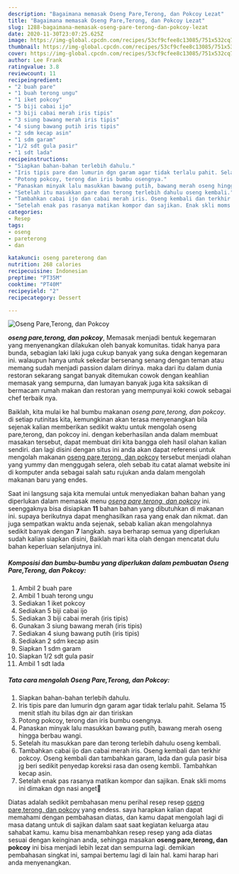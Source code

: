 ```yaml
---
description: "Bagaimana memasak Oseng Pare,Terong, dan Pokcoy Lezat"
title: "Bagaimana memasak Oseng Pare,Terong, dan Pokcoy Lezat"
slug: 1288-bagaimana-memasak-oseng-pare-terong-dan-pokcoy-lezat
date: 2020-11-30T23:07:25.625Z
image: https://img-global.cpcdn.com/recipes/53cf9cfee8c13085/751x532cq70/oseng-pareterong-dan-pokcoy-foto-resep-utama.jpg
thumbnail: https://img-global.cpcdn.com/recipes/53cf9cfee8c13085/751x532cq70/oseng-pareterong-dan-pokcoy-foto-resep-utama.jpg
cover: https://img-global.cpcdn.com/recipes/53cf9cfee8c13085/751x532cq70/oseng-pareterong-dan-pokcoy-foto-resep-utama.jpg
author: Lee Frank
ratingvalue: 3.8
reviewcount: 11
recipeingredient:
- "2 buah pare"
- "1 buah terong ungu"
- "1 iket pokcoy"
- "5 biji cabai ijo"
- "3 biji cabai merah iris tipis"
- "3 siung bawang merah iris tipis"
- "4 siung bawang putih iris tipis"
- "2 sdm kecap asin"
- "1 sdm garam"
- "1/2 sdt gula pasir"
- "1 sdt lada"
recipeinstructions:
- "Siapkan bahan-bahan terlebih dahulu."
- "Iris tipis pare dan lumurin dgn garam agar tidak terlalu pahit. Selama 15 menit stlah itu bilas dgn air dan tiriskan"
- "Potong pokcoy, terong dan iris bumbu osengnya."
- "Panaskan minyak lalu masukkan bawang putih, bawang merah oseng hingga berbau wangi."
- "Setelah itu masukkan pare dan terong terlebih dahulu oseng kembali."
- "Tambahkan cabai ijo dan cabai merah iris. Oseng kembali dan terkhir pokcoy. Oseng kembali dan tambahkan garam, lada dan gula pasir bisa jg beri sedikit penyedap koreksi rasa dan oseng kembli. Tambahkan kecap asin."
- "Setelah enak pas rasanya matikan kompor dan sajikan. Enak skli moms ini dimakan dgn nasi anget🤗"
categories:
- Resep
tags:
- oseng
- pareterong
- dan

katakunci: oseng pareterong dan 
nutrition: 268 calories
recipecuisine: Indonesian
preptime: "PT35M"
cooktime: "PT40M"
recipeyield: "2"
recipecategory: Dessert

---
```



![Oseng Pare,Terong, dan Pokcoy](https://img-global.cpcdn.com/recipes/53cf9cfee8c13085/751x532cq70/oseng-pareterong-dan-pokcoy-foto-resep-utama.jpg)

<b><i>oseng pare,terong, dan pokcoy</i></b>, Memasak menjadi bentuk kegemaran yang menyenangkan dilakukan oleh banyak komunitas. tidak hanya para bunda, sebagian laki laki juga cukup banyak yang suka dengan kegemaran ini. walaupun hanya untuk sekedar bersenang senang dengan teman atau memang sudah menjadi passion dalam dirinya. maka dari itu dalam dunia restoran sekarang sangat banyak ditemukan cowok dengan keahlian memasak yang sempurna, dan lumayan banyak juga kita saksikan di bermacam rumah makan dan restoran yang mempunyai koki cowok sebagai chef terbaik nya.



Baiklah, kita mulai ke hal bumbu makanan <i>oseng pare,terong, dan pokcoy</i>. di setiap rutinitas kita, kemungkinan akan terasa menyenangkan bila sejenak kalian memberikan sedikit waktu untuk mengolah oseng pare,terong, dan pokcoy ini. dengan keberhasilan anda dalam membuat masakan tersebut, dapat membuat diri kita bangga oleh hasil olahan kalian sendiri. dan lagi disini dengan situs ini anda akan dapat referensi untuk mengolah makanan <u>oseng pare,terong, dan pokcoy</u> tersebut menjadi olahan yang yummy dan menggugah selera, oleh sebab itu catat alamat website ini di komputer anda sebagai salah satu rujukan anda dalam mengolah makanan baru yang endes.


Saat ini langsung saja kita memulai untuk menyediakan bahan bahan yang diperlukan dalam memasak menu <u><i>oseng pare,terong, dan pokcoy</i></u> ini. seenggaknya bisa disiapkan <b>11</b> bahan bahan yang dibutuhkan di makanan ini. supaya berikutnya dapat menghasilkan rasa yang enak dan nikmat. dan juga sempatkan waktu anda sejenak, sebab kalian akan mengolahnya sedikit banyak dengan <b>7</b> langkah. saya berharap semua yang diperlukan sudah kalian siapkan disini, Baiklah mari kita olah dengan mencatat dulu bahan keperluan selanjutnya ini.

<!--inarticleads1-->

##### Komposisi dan bumbu-bumbu yang diperlukan dalam pembuatan Oseng Pare,Terong, dan Pokcoy:

1. Ambil 2 buah pare
1. Ambil 1 buah terong ungu
1. Sediakan 1 iket pokcoy
1. Sediakan 5 biji cabai ijo
1. Sediakan 3 biji cabai merah (iris tipis)
1. Gunakan 3 siung bawang merah (iris tipis)
1. Sediakan 4 siung bawang putih (iris tipis)
1. Sediakan 2 sdm kecap asin
1. Siapkan 1 sdm garam
1. Siapkan 1/2 sdt gula pasir
1. Ambil 1 sdt lada




<!--inarticleads2-->

##### Tata cara mengolah Oseng Pare,Terong, dan Pokcoy:

1. Siapkan bahan-bahan terlebih dahulu.
1. Iris tipis pare dan lumurin dgn garam agar tidak terlalu pahit. Selama 15 menit stlah itu bilas dgn air dan tiriskan
1. Potong pokcoy, terong dan iris bumbu osengnya.
1. Panaskan minyak lalu masukkan bawang putih, bawang merah oseng hingga berbau wangi.
1. Setelah itu masukkan pare dan terong terlebih dahulu oseng kembali.
1. Tambahkan cabai ijo dan cabai merah iris. Oseng kembali dan terkhir pokcoy. Oseng kembali dan tambahkan garam, lada dan gula pasir bisa jg beri sedikit penyedap koreksi rasa dan oseng kembli. Tambahkan kecap asin.
1. Setelah enak pas rasanya matikan kompor dan sajikan. Enak skli moms ini dimakan dgn nasi anget🤗




Diatas adalah sedikit pembahasan menu perihal resep resep <u>oseng pare,terong, dan pokcoy</u> yang endess. saya harapkan kalian dapat memahami dengan pembahasan diatas, dan kamu dapat mengolah lagi di masa datang untuk di sajikan dalam saat saat kegiatan keluarga atau sahabat kamu. kamu bisa menambahkan resep resep yang ada diatas sesuai dengan keinginan anda, sehingga masakan <b>oseng pare,terong, dan pokcoy</b> ini bisa menjadi lebih lezat dan sempurna lagi. demikian pembahasan singkat ini, sampai bertemu lagi di lain hal. kami harap hari anda menyenangkan.
